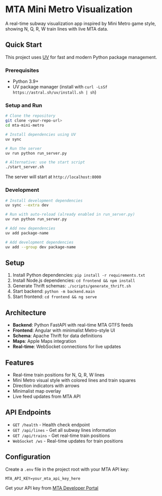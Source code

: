 # MTA Mini Metro Visualization

A real-time subway visualization app inspired by Mini Metro game style, showing N, Q, R, W train lines with live MTA data.

## Quick Start

This project uses [UV](https://docs.astral.sh/uv/) for fast and modern Python package management.

### Prerequisites
- Python 3.9+
- UV package manager (install with `curl -LsSf https://astral.sh/uv/install.sh | sh`)

### Setup and Run

```bash
# Clone the repository
git clone <your-repo-url>
cd mta-mini-metro

# Install dependencies using UV
uv sync

# Run the server
uv run python run_server.py

# Alternative: use the start script
./start_server.sh
```

The server will start at `http://localhost:8000`

### Development

```bash
# Install development dependencies
uv sync --extra dev

# Run with auto-reload (already enabled in run_server.py)
uv run python run_server.py

# Add new dependencies
uv add package-name

# Add development dependencies
uv add --group dev package-name
```

## Setup

1. Install Python dependencies: `pip install -r requirements.txt`
2. Install Node.js dependencies: `cd frontend && npm install`
3. Generate Thrift schemas: `./scripts/generate_thrift.sh`
4. Start backend: `python -m backend.main`
5. Start frontend: `cd frontend && ng serve`

## Architecture

- **Backend**: Python FastAPI with real-time MTA GTFS feeds
- **Frontend**: Angular with minimalist Metro-style UI
- **Schema**: Apache Thrift for data definitions
- **Maps**: Apple Maps integration
- **Real-time**: WebSocket connections for live updates

## Features

- Real-time train positions for N, Q, R, W lines
- Mini Metro visual style with colored lines and train squares
- Direction indicators with arrows
- Minimalist map overlay
- Live feed updates from MTA API

## API Endpoints

- `GET /health` - Health check endpoint
- `GET /api/lines` - Get all subway lines information
- `GET /api/trains` - Get real-time train positions
- `WebSocket /ws` - Real-time updates for train positions

## Configuration

Create a `.env` file in the project root with your MTA API key:

```
MTA_API_KEY=your_mta_api_key_here
```

Get your API key from [MTA Developer Portal](https://api.mta.info/)
